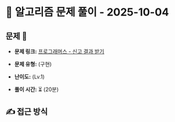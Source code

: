 # 📝 알고리즘 문제 풀이 - 2025-10-04

## 문제 📖

- **문제 링크:** [프로그래머스 - 신고 결과 받기](https://school.programmers.co.kr/learn/courses/30/lessons/92334)

- **문제 유형:** (구현)

- **난이도:** (Lv.1)

- **풀이 시간:** ⏳ (20분)

## ✍ 접근 방식